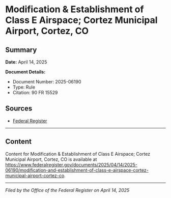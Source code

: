 # Modification & Establishment of Class E Airspace; Cortez Municipal Airport, Cortez, CO

## Summary

**Date:** April 14, 2025

**Document Details:**
- Document Number: 2025-06190
- Type: Rule
- Citation: 90 FR 15529

## Sources
- [Federal Register](https://www.federalregister.gov/documents/2025/04/14/2025-06190/modification-and-establishment-of-class-e-airspace-cortez-municipal-airport-cortez-co)

---

## Content

Content for Modification & Establishment of Class E Airspace; Cortez Municipal Airport, Cortez, CO is available at https://www.federalregister.gov/documents/2025/04/14/2025-06190/modification-and-establishment-of-class-e-airspace-cortez-municipal-airport-cortez-co.

---

*Filed by the Office of the Federal Register on April 14, 2025*

